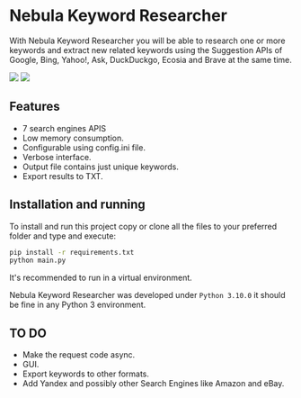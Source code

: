 # Nebula Keyword Researcher
With Nebula Keyword Researcher you will be able to research one or more keywords and extract
new related keywords using the Suggestion APIs of Google, Bing, Yahoo!, Ask, DuckDuckgo,
Ecosia and Brave at the same time.

![](screenshot1.jpg)
![](screenshot2.jpg)

## Features
* 7 search engines APIS
* Low memory consumption.
* Configurable using config.ini file.
* Verbose interface.
* Output file contains just unique keywords.
* Export results to TXT.

## Installation and running 
To install and run this project copy or clone all the files to your preferred folder and type and execute:

```bash
pip install -r requirements.txt
python main.py
```
It's recommended to run in a virtual environment. 

Nebula Keyword Researcher was developed under `Python 3.10.0` it should be fine in any Python 3 environment.

## TO DO
* Make the request code async.
* GUI.
* Export keywords to other formats.
* Add Yandex and possibly other Search Engines like Amazon and eBay.


